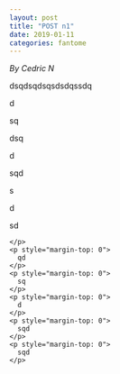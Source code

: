 ```yaml
---
layout: post
title: "POST n1"
date: 2019-01-11
categories: fantome
---
```


*By Cedric N*

<html>
  <head>

  </head>
  <body>
    <p style="margin-top: 0">
      dsqdsqdsqsdsdqssdq
    </p>
    <p style="margin-top: 0">
      d
    </p>
    <p style="margin-top: 0">
      sq
    </p>
    <p style="margin-top: 0">
      dsq
    </p>
    <p style="margin-top: 0">
      d
    </p>
    <p style="margin-top: 0">
      sqd
    </p>
    <p style="margin-top: 0">
      s
    </p>
    <p style="margin-top: 0">
      d
    </p>
    <p style="margin-top: 0">
      sd
    </p>
    <p style="margin-top: 0">
      
    </p>
    <p style="margin-top: 0">
      qd
    </p>
    <p style="margin-top: 0">
      sq
    </p>
    <p style="margin-top: 0">
      d
    </p>
    <p style="margin-top: 0">
      sqd
    </p>
    <p style="margin-top: 0">
      sqd
    </p>
  </body>
</html>
